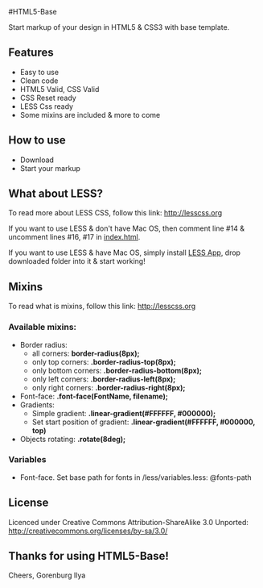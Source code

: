 #HTML5-Base

Start markup of your design in HTML5 & CSS3 with base template.

## Features

* Easy to use
* Clean code
* HTML5 Valid, CSS Valid
* CSS Reset ready
* LESS Css ready
* Some mixins are included & more to come

## How to use

* Download
* Start your markup

## What about LESS?

To read more about LESS CSS, follow this link: <http://lesscss.org>

If you want to use LESS & don't have Mac OS, then comment line #14 & uncomment lines #16, #17 in [index.html](https://github.com/fromrussia/HTML5-Base/blob/master/index.html#L14-17).

If you want to use LESS & have Mac OS, simply install [LESS App](http://incident57.com/less/), drop downloaded folder into it & start working!

## Mixins

To read what is mixins, follow this link:  <http://lesscss.org>

### Available mixins:

* Border radius:
  * all corners: **border-radius(8px);**
  * only top corners: **.border-radius-top(8px);**
  * only bottom corners: **.border-radius-bottom(8px);**
  * only left corners: **.border-radius-left(8px);**
  * only right corners: **.border-radius-right(8px);**
* Font-face: **.font-face(FontName, filename);**
* Gradients:
  * Simple gradient: **.linear-gradient(#FFFFFF, #000000);**
  * Set start position of gradient: **.linear-gradient(#FFFFFF, #000000, top)**
* Objects rotating: **.rotate(8deg);**

### Variables

* Font-face. Set base path for fonts in /less/variables.less: @fonts-path

## License

Licenced under Creative Commons Attribution-ShareAlike 3.0 Unported: <http://creativecommons.org/licenses/by-sa/3.0/>

## Thanks for using HTML5-Base!

Cheers,
Gorenburg Ilya
